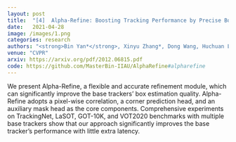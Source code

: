 ```yaml
---
layout: post
title:  "[4]  Alpha-Refine: Boosting Tracking Performance by Precise Bounding Box Estimation"
date:   2021-04-28
image: /images/1.png
categories: research
authors: "<strong>Bin Yan*</strong>, Xinyu Zhang*, Dong Wang, Huchuan Lu, Xiaoyun Yang"
venue: "CVPR"
arxiv: https://arxiv.org/pdf/2012.06815.pdf
code: https://github.com/MasterBin-IIAU/AlphaRefine#alpharefine
---
```


We present Alpha-Refine, a flexible and accurate refinement module, which can significantly improve the base trackers’ box estimation quality. Alpha-Refine adopts a pixel-wise correlation, a corner prediction head, and an auxiliary mask head as the core components. Comprehensive experiments on TrackingNet, LaSOT, GOT-10K, and VOT2020 benchmarks with multiple base trackers show that our approach significantly improves the base tracker’s performance with little extra latency. 
